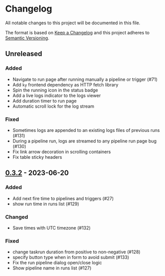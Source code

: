 # Changelog
All notable changes to this project will be documented in this file.

The format is based on [Keep a Changelog](http://keepachangelog.com/)
and this project adheres to [Semantic Versioning](http://semver.org/).

## Unreleased

### Added
- Navigate to run page after running manually a pipeline or trigger (#71)
- Add `ky` frontend dependency as HTTP fetch library
- Spin the running icon in the status badge
- Add a live logs indicator to the logs viewer
- Add duration timer to run page
- Automatic scroll lock for the log stream

### Fixed
- Sometimes logs are appended to an existing logs files of previous runs (#131)
- During a pipeline run, logs are streamed to any pipeline run page bug (#130)
- Fix link arrow decoration in scrolling containers
- Fix table sticky headers

## [0.3.2] - 2023-06-20

### Added
- Add next fire time to pipelines and triggers (#27)
- show run time in runs list (#129)

### Changed
- Save times with UTC timezone (#132)

### Fixed
- change taskrun duration from positive to non-negative (#128)
- specify button type when in form to avoid submit (#133)
- Fix the run pipeline dialog open/close logic
- Show pipeline name in runs list (#127)

[0.3.2]: https://github.com/lucafaggianelli/plombery.git/releases/tag/v0.3.2

